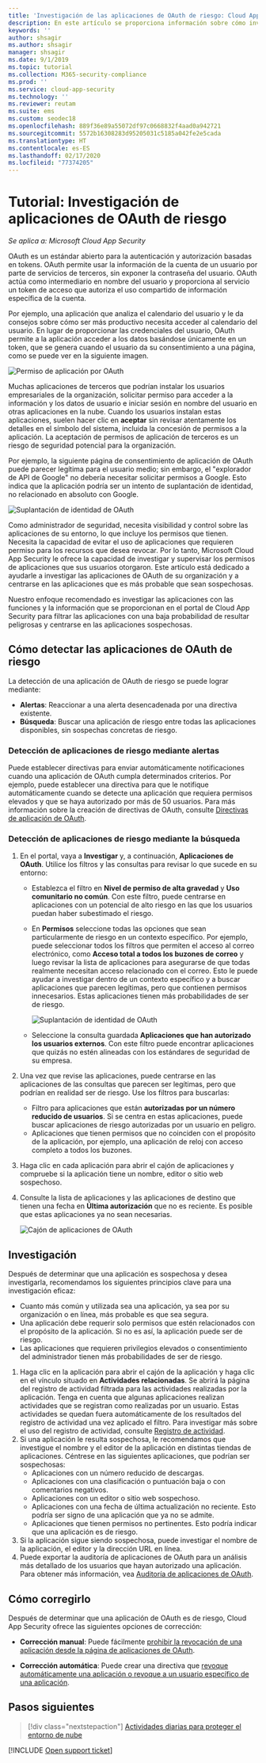 ```yaml
---
title: 'Investigación de las aplicaciones de OAuth de riesgo: Cloud App Security | Microsoft Docs'
description: En este artículo se proporciona información sobre cómo investigar aplicaciones de OAuth de riesgo en Cloud App Security.
keywords: ''
author: shsagir
ms.author: shsagir
manager: shsagir
ms.date: 9/1/2019
ms.topic: tutorial
ms.collection: M365-security-compliance
ms.prod: ''
ms.service: cloud-app-security
ms.technology: ''
ms.reviewer: reutam
ms.suite: ems
ms.custom: seodec18
ms.openlocfilehash: 889f36e89a55072df97c0668832f4aad0a942721
ms.sourcegitcommit: 5572b16308283d95205031c5185a042fe2e5cada
ms.translationtype: HT
ms.contentlocale: es-ES
ms.lasthandoff: 02/17/2020
ms.locfileid: "77374205"
---
```

# <a name="tutorial-investigate-risky-oauth-apps"></a>Tutorial: Investigación de aplicaciones de OAuth de riesgo

*Se aplica a: Microsoft Cloud App Security*

OAuth es un estándar abierto para la autenticación y autorización basadas en tokens. OAuth permite usar la información de la cuenta de un usuario por parte de servicios de terceros, sin exponer la contraseña del usuario. OAuth actúa como intermediario en nombre del usuario y proporciona al servicio un token de acceso que autoriza el uso compartido de información específica de la cuenta.

Por ejemplo, una aplicación que analiza el calendario del usuario y le da consejos sobre cómo ser más productivo necesita acceder al calendario del usuario. En lugar de proporcionar las credenciales del usuario, OAuth permite a la aplicación acceder a los datos basándose únicamente en un token, que se genera cuando el usuario da su consentimiento a una página, como se puede ver en la siguiente imagen.

![Permiso de aplicación por OAuth](media/oauth-permission.png)

Muchas aplicaciones de terceros que podrían instalar los usuarios empresariales de la organización, solicitar permiso para acceder a la información y los datos de usuario e iniciar sesión en nombre del usuario en otras aplicaciones en la nube. Cuando los usuarios instalan estas aplicaciones, suelen hacer clic en **aceptar** sin revisar atentamente los detalles en el símbolo del sistema, incluida la concesión de permisos a la aplicación. La aceptación de permisos de aplicación de terceros es un riesgo de seguridad potencial para la organización.

Por ejemplo, la siguiente página de consentimiento de aplicación de OAuth puede parecer legítima para el usuario medio; sin embargo, el "explorador de API de Google" no debería necesitar solicitar permisos a Google. Esto indica que la aplicación podría ser un intento de suplantación de identidad, no relacionado en absoluto con Google.

![Suplantación de identidad de OAuth](media/oauth-phishing.png)

Como administrador de seguridad, necesita visibilidad y control sobre las aplicaciones de su entorno, lo que incluye los permisos que tienen. Necesita la capacidad de evitar el uso de aplicaciones que requieren permiso para los recursos que desea revocar. Por lo tanto, Microsoft Cloud App Security le ofrece la capacidad de investigar y supervisar los permisos de aplicaciones que sus usuarios otorgaron. Este artículo está dedicado a ayudarle a investigar las aplicaciones de OAuth de su organización y a centrarse en las aplicaciones que es más probable que sean sospechosas.

Nuestro enfoque recomendado es investigar las aplicaciones con las funciones y la información que se proporcionan en el portal de Cloud App Security para filtrar las aplicaciones con una baja probabilidad de resultar peligrosas y centrarse en las aplicaciones sospechosas.

## <a name="how-to-detect-risky-oauth-apps"></a>Cómo detectar las aplicaciones de OAuth de riesgo

La detección de una aplicación de OAuth de riesgo se puede lograr mediante:

- **Alertas**: Reaccionar a una alerta desencadenada por una directiva existente.
- **Búsqueda**: Buscar una aplicación de riesgo entre todas las aplicaciones disponibles, sin sospechas concretas de riesgo.

### <a name="detect-risky-apps-using-alerts"></a>Detección de aplicaciones de riesgo mediante alertas

Puede establecer directivas para enviar automáticamente notificaciones cuando una aplicación de OAuth cumpla determinados criterios. Por ejemplo, puede establecer una directiva para que le notifique automáticamente cuando se detecte una aplicación que requiera permisos elevados y que se haya autorizado por más de 50 usuarios. Para más información sobre la creación de directivas de OAuth, consulte [Directivas de aplicación de OAuth](app-permission-policy.md).

### <a name="detect-risky-apps-by-hunting"></a>Detección de aplicaciones de riesgo mediante la búsqueda

1. En el portal, vaya a **Investigar** y, a continuación, **Aplicaciones de OAuth**. Utilice los filtros y las consultas para revisar lo que sucede en su entorno:

    - Establezca el filtro en **Nivel de permiso de alta gravedad** y **Uso comunitario no común**. Con este filtro, puede centrarse en aplicaciones con un potencial de alto riesgo en las que los usuarios puedan haber subestimado el riesgo.
    - En **Permisos** seleccione todas las opciones que sean particularmente de riesgo en un contexto específico. Por ejemplo, puede seleccionar todos los filtros que permiten el acceso al correo electrónico, como **Acceso total a todos los buzones de correo** y luego revisar la lista de aplicaciones para asegurarse de que todas realmente necesitan acceso relacionado con el correo. Esto le puede ayudar a investigar dentro de un contexto específico y a buscar aplicaciones que parecen legítimas, pero que contienen permisos innecesarios. Estas aplicaciones tienen más probabilidades de ser de riesgo.

        ![Suplantación de identidad de OAuth](media/oauth-filters.png)

    - Seleccione la consulta guardada **Aplicaciones que han autorizado los usuarios externos**. Con este filtro puede encontrar aplicaciones que quizás no estén alineadas con los estándares de seguridad de su empresa.
1. Una vez que revise las aplicaciones, puede centrarse en las aplicaciones de las consultas que parecen ser legítimas, pero que podrían en realidad ser de riesgo. Use los filtros para buscarlas:
    - Filtro para aplicaciones que están **autorizadas por un número reducido de usuarios**. Si se centra en estas aplicaciones, puede buscar aplicaciones de riesgo autorizadas por un usuario en peligro.
    - Aplicaciones que tienen permisos que no coinciden con el propósito de la aplicación, por ejemplo, una aplicación de reloj con acceso completo a todos los buzones.
1. Haga clic en cada aplicación para abrir el cajón de aplicaciones y compruebe si la aplicación tiene un nombre, editor o sitio web sospechoso.
1. Consulte la lista de aplicaciones y las aplicaciones de destino que tienen una fecha en **Última autorización** que no es reciente. Es posible que estas aplicaciones ya no sean necesarias.

    ![Cajón de aplicaciones de OAuth](media/oauth-drawer.png)

## <a name="how-to-investigate"></a>Investigación

Después de determinar que una aplicación es sospechosa y desea investigarla, recomendamos los siguientes principios clave para una investigación eficaz:

- Cuanto más común y utilizada sea una aplicación, ya sea por su organización o en línea, más probable es que sea segura.
- Una aplicación debe requerir solo permisos que estén relacionados con el propósito de la aplicación. Si no es así, la aplicación puede ser de riesgo.
- Las aplicaciones que requieren privilegios elevados o consentimiento del administrador tienen más probabilidades de ser de riesgo.

1. Haga clic en la aplicación para abrir el cajón de la aplicación y haga clic en el vínculo situado en **Actividades relacionadas**. Se abrirá la página del registro de actividad filtrada para las actividades realizadas por la aplicación. Tenga en cuenta que algunas aplicaciones realizan actividades que se registran como realizadas por un usuario. Estas actividades se quedan fuera automáticamente de los resultados del registro de actividad una vez aplicado el filtro. Para investigar más sobre el uso del registro de actividad, consulte [Registro de actividad](activity-filters.md).
1. Si una aplicación le resulta sospechosa, le recomendamos que investigue el nombre y el editor de la aplicación en distintas tiendas de aplicaciones. Céntrese en las siguientes aplicaciones, que podrían ser sospechosas:
    - Aplicaciones con un número reducido de descargas.
    - Aplicaciones con una clasificación o puntuación baja o con comentarios negativos.
    - Aplicaciones con un editor o sitio web sospechoso.
    - Aplicaciones con una fecha de última actualización no reciente. Esto podría ser signo de una aplicación que ya no se admite.
    - Aplicaciones que tienen permisos no pertinentes. Esto podría indicar que una aplicación es de riesgo.
1. Si la aplicación sigue siendo sospechosa, puede investigar el nombre de la aplicación, el editor y la dirección URL en línea.
1. Puede exportar la auditoría de aplicaciones de OAuth para un análisis más detallado de los usuarios que hayan autorizado una aplicación. Para obtener más información, vea [Auditoría de aplicaciones de OAuth](manage-app-permissions.md#oauth-app-auditing).

## <a name="how-to-remediate"></a>Cómo corregirlo

Después de determinar que una aplicación de OAuth es de riesgo, Cloud App Security ofrece las siguientes opciones de corrección:

- **Corrección manual**: Puede fácilmente [prohibir la revocación de una aplicación desde la página de aplicaciones de OAuth](manage-app-permissions.md#ban-or-approve-an-app).

- **Corrección automática**: Puede crear una directiva que [revoque automáticamente una aplicación o revoque a un usuario específico de una aplicación](app-permission-policy.md).

## <a name="next-steps"></a>Pasos siguientes

> [!div class="nextstepaction"]
> [Actividades diarias para proteger el entorno de nube](daily-activities-to-protect-your-cloud-environment.md)

[!INCLUDE [Open support ticket](includes/support.md)]
